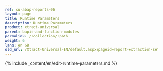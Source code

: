 ```yaml
---
ref: xu-abap-reports-06
layout: page
title: Runtime Parameters
description: Runtime Parameters
product: xtract-universal
parent: bapis-and-function-modules
permalink: /:collection/:path
weight: 6
lang: en_GB
old_url: /Xtract-Universal-EN/default.aspx?pageid=report-extraction-settings
---
```



{% include _content/en/edit-runtime-parameters.md %}
